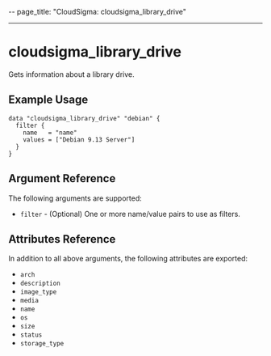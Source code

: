 --
page_title: "CloudSigma: cloudsigma_library_drive"

---

# cloudsigma_library_drive

Gets information about a library drive.


## Example Usage

```hcl
data "cloudsigma_library_drive" "debian" {
  filter {
    name   = "name"
    values = ["Debian 9.13 Server"]
  }
}
```


## Argument Reference

The following arguments are supported:

* `filter` - (Optional) One or more name/value pairs to use as filters.


## Attributes Reference

In addition to all above arguments, the following attributes are exported:

* `arch`
* `description`
* `image_type`
* `media`
* `name`
* `os`
* `size`
* `status`
* `storage_type`
